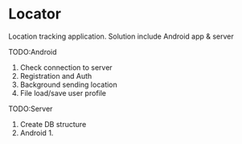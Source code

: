 # Locator
Location tracking application. Solution include Android app & server

TODO:Android
1. Check connection to server
2. Registration and Auth
3. Background sending location
4. File load/save user profile

TODO:Server
1. Create DB structure
2. Android 1.
